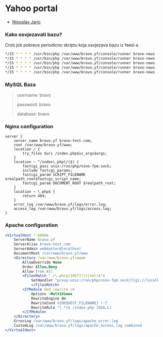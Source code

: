 # Yahoo portal #

* [Ninoslav Jaric](https://www.jaric.online/)

### Kako osvjezavati bazu? ###

Crob job pokrece periodicno skriptu koja osvjezava bazu iz feed-a.

```bash
*/15 * * * * /usr/bin/php /var/www/bravo.yf/console/runner bravo-news -c science
*/15 * * * * /usr/bin/php /var/www/bravo.yf/console/runner bravo-news -c tech
*/15 * * * * /usr/bin/php /var/www/bravo.yf/console/runner bravo-news -c world
*/15 * * * * /usr/bin/php /var/www/bravo.yf/console/runner bravo-news -c politics
*/15 * * * * /usr/bin/php /var/www/bravo.yf/console/runner bravo-news -c health

```

### MySQL Baza ###

> username: bravo
>
> password: bravo
>
> database: bravo

### Nginx configuration ###
```nginx
server {
	server_name bravo.yf bravo-test.com;
	root /var/www/bravo.yf/www;
	location / {
		try_files $uri /index.php$is_args$args;
	}
	location ~ ^/index\.php(/|$) {
		fastcgi_pass unix:/run/php/nino-fpm.sock;
		include fastcgi_params;
		fastcgi_param SCRIPT_FILENAME $realpath_root$fastcgi_script_name;
		fastcgi_param DOCUMENT_ROOT $realpath_root;
	}
	location ~ \.php$ {
		return 404;
	}
	error_log /var/www/bravo.yf/logs/error.log;
	access_log /var/www/bravo.yf/logs/access.log;
}
```
### Apache configuration ###
```apache
<VirtualHost *:8888>
	ServerName bravo.yf 
	ServerAlias bravo-test.com
	ServerAdmin webmaster@localhost
	DocumentRoot /var/www/bravo.yf/www
	<Directory /var/www/bravo.yf/www>
		AllowOverride None
		Order Allow,Deny
		Allow from All
		<FilesMatch ".+\.ph(p[3457]?|t|tml)$">
			SetHandler "proxy:unix:/run/php/nino-fpm.sock|fcgi://localhost"
	        </FilesMatch>
		<IfModule mod_rewrite.c>
			Options -MultiViews
			RewriteEngine On
			RewriteCond %{REQUEST_FILENAME} !-f
			RewriteRule ^(.*)$ /index.php [QSA,L]
		</IfModule>
	</Directory>
	ErrorLog /var/www/bravo.yf/logs/apache_error.log
	CustomLog /var/www/bravo.yf/logs/apache_access.log combined
</VirtualHost>
```